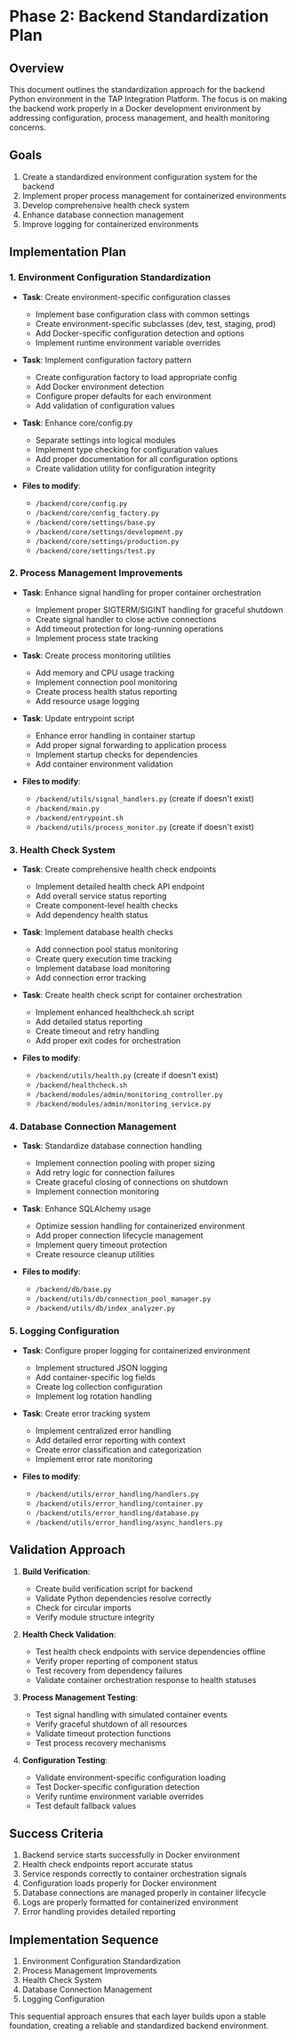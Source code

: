 # Phase 2: Backend Standardization Plan

## Overview

This document outlines the standardization approach for the backend Python environment in the TAP Integration Platform. The focus is on making the backend work properly in a Docker development environment by addressing configuration, process management, and health monitoring concerns.

## Goals

1. Create a standardized environment configuration system for the backend
2. Implement proper process management for containerized environments
3. Develop comprehensive health check system
4. Enhance database connection management
5. Improve logging for containerized environments

## Implementation Plan

### 1. Environment Configuration Standardization

- **Task**: Create environment-specific configuration classes
  - Implement base configuration class with common settings
  - Create environment-specific subclasses (dev, test, staging, prod)
  - Add Docker-specific configuration detection and options
  - Implement runtime environment variable overrides

- **Task**: Implement configuration factory pattern
  - Create configuration factory to load appropriate config
  - Add Docker environment detection
  - Configure proper defaults for each environment
  - Add validation of configuration values

- **Task**: Enhance core/config.py
  - Separate settings into logical modules
  - Implement type checking for configuration values
  - Add proper documentation for all configuration options
  - Create validation utility for configuration integrity

- **Files to modify**:
  - `/backend/core/config.py`
  - `/backend/core/config_factory.py`
  - `/backend/core/settings/base.py`
  - `/backend/core/settings/development.py`
  - `/backend/core/settings/production.py`
  - `/backend/core/settings/test.py`

### 2. Process Management Improvements

- **Task**: Enhance signal handling for proper container orchestration
  - Implement proper SIGTERM/SIGINT handling for graceful shutdown
  - Create signal handler to close active connections
  - Add timeout protection for long-running operations
  - Implement process state tracking

- **Task**: Create process monitoring utilities
  - Add memory and CPU usage tracking
  - Implement connection pool monitoring
  - Create process health status reporting
  - Add resource usage logging

- **Task**: Update entrypoint script
  - Enhance error handling in container startup
  - Add proper signal forwarding to application process
  - Implement startup checks for dependencies
  - Add container environment validation

- **Files to modify**:
  - `/backend/utils/signal_handlers.py` (create if doesn't exist)
  - `/backend/main.py`
  - `/backend/entrypoint.sh`
  - `/backend/utils/process_monitor.py` (create if doesn't exist)

### 3. Health Check System

- **Task**: Create comprehensive health check endpoints
  - Implement detailed health check API endpoint
  - Add overall service status reporting
  - Create component-level health checks
  - Add dependency health status

- **Task**: Implement database health checks
  - Add connection pool status monitoring
  - Create query execution time tracking
  - Implement database load monitoring
  - Add connection error tracking

- **Task**: Create health check script for container orchestration
  - Implement enhanced healthcheck.sh script
  - Add detailed status reporting
  - Create timeout and retry handling
  - Add proper exit codes for orchestration

- **Files to modify**:
  - `/backend/utils/health.py` (create if doesn't exist)
  - `/backend/healthcheck.sh`
  - `/backend/modules/admin/monitoring_controller.py`
  - `/backend/modules/admin/monitoring_service.py`

### 4. Database Connection Management

- **Task**: Standardize database connection handling
  - Implement connection pooling with proper sizing
  - Add retry logic for connection failures
  - Create graceful closing of connections on shutdown
  - Implement connection monitoring

- **Task**: Enhance SQLAlchemy usage
  - Optimize session handling for containerized environment
  - Add proper connection lifecycle management
  - Implement query timeout protection
  - Create resource cleanup utilities

- **Files to modify**:
  - `/backend/db/base.py`
  - `/backend/utils/db/connection_pool_manager.py`
  - `/backend/utils/db/index_analyzer.py`

### 5. Logging Configuration

- **Task**: Configure proper logging for containerized environment
  - Implement structured JSON logging
  - Add container-specific log fields
  - Create log collection configuration
  - Implement log rotation handling

- **Task**: Create error tracking system
  - Implement centralized error handling
  - Add detailed error reporting with context
  - Create error classification and categorization
  - Implement error rate monitoring

- **Files to modify**:
  - `/backend/utils/error_handling/handlers.py`
  - `/backend/utils/error_handling/container.py`
  - `/backend/utils/error_handling/database.py`
  - `/backend/utils/error_handling/async_handlers.py`

## Validation Approach

1. **Build Verification**:
   - Create build verification script for backend
   - Validate Python dependencies resolve correctly
   - Check for circular imports
   - Verify module structure integrity

2. **Health Check Validation**:
   - Test health check endpoints with service dependencies offline
   - Verify proper reporting of component status
   - Test recovery from dependency failures
   - Validate container orchestration response to health statuses

3. **Process Management Testing**:
   - Test signal handling with simulated container events
   - Verify graceful shutdown of all resources
   - Validate timeout protection functions
   - Test process recovery mechanisms

4. **Configuration Testing**:
   - Validate environment-specific configuration loading
   - Test Docker-specific configuration detection
   - Verify runtime environment variable overrides
   - Test default fallback values

## Success Criteria

1. Backend service starts successfully in Docker environment
2. Health check endpoints report accurate status
3. Service responds correctly to container orchestration signals
4. Configuration loads properly for Docker environment
5. Database connections are managed properly in container lifecycle
6. Logs are properly formatted for containerized environment
7. Error handling provides detailed reporting

## Implementation Sequence

1. Environment Configuration Standardization
2. Process Management Improvements
3. Health Check System
4. Database Connection Management
5. Logging Configuration

This sequential approach ensures that each layer builds upon a stable foundation, creating a reliable and standardized backend environment.